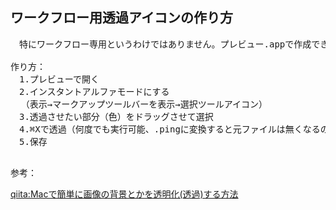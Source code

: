 ## ワークフロー用透過アイコンの作り方
<pre>
　特にワークフロー専用というわけではありません。プレビュー.appで作成できます

作り方：
　1.プレビューで開く
　2.インスタントアルファモードにする
  （表示→マークアップツールバーを表示→選択ツールアイコン）
　3.透過させたい部分（色）をドラッグさせて選択
　4.⌘Xで透過（何度でも実行可能、.pingに変換すると元ファイルは無くなるので注意）
　5.保存

</pre>
参考：

  [qiita:Macで簡単に画像の背景とかを透明化(透過)する方法](https://qiita.com/na1412/items/90a9641d9644e1bfbb49m)

